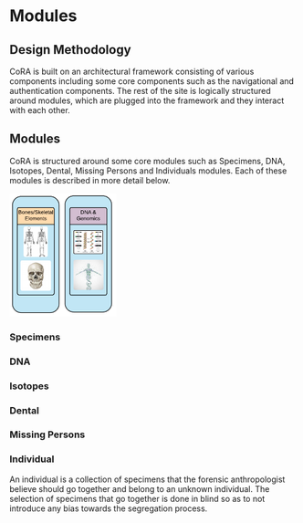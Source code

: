 # Modules

## Design Methodology

CoRA is built on an architectural framework consisting of various components including some core components such as the navigational and authentication components. The rest of the site is logically structured around modules, which are plugged into the framework and they interact with each other.

## Modules

CoRA is structured around some core modules such as Specimens, DNA, Isotopes, Dental, Missing Persons and Individuals modules. Each of these modules 
is described in more detail below.

![currentModules1](../../assets/screenshots/dashboard/currentModules.png)

### Specimens


### DNA


### Isotopes


### Dental


### Missing Persons


### Individual

An individual is a collection of specimens that the forensic anthropologist believe should go together and belong to an unknown individual. The selection of specimens that go together is done in blind so as to not introduce any bias towards the segregation process.

